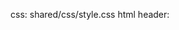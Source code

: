 css: shared/css/style.css
html header: <script type="text/x-mathjax-config">
    MathJax.Hub.Config({ TeX: { equationNumbers: {autoNumber: "all"} } });
  </script>
  <script type="text/javascript" src="shared/js/MathJax/MathJax.js?config=TeX-AMS-MML_HTMLorMML"></script>

<div style="display:none">
$\newcommand{\A}{\mat{A}}$
$\newcommand{\B}{\mat{B}}$
$\newcommand{\C}{\mat{C}}$
$\newcommand{\D}{\mat{D}}$
$\newcommand{\E}{\mat{E}}$
$\newcommand{\F}{\mat{F}}$
$\newcommand{\G}{\mat{G}}$
$\newcommand{\H}{\mat{H}}$
$\newcommand{\I}{\mat{I}}$
$\newcommand{\K}{\mat{K}}$
$\newcommand{\L}{\mat{L}}$
$\newcommand{\M}{\mat{M}}$
$\newcommand{\N}{\mat{N}}$
$\newcommand{\One}{\mathbf{1}}$
$\newcommand{\P}{\mat{P}}$
$\newcommand{\Q}{\mat{Q}}$
$\newcommand{\Rot}{\mat{R}}$
$\newcommand{\R}{\mathbb{R}}$
$\newcommand{\S}{\mathcal{S}}$
$\newcommand{\T}{\mat{T}}$
$\newcommand{\U}{\mat{U}}$
$\newcommand{\V}{\mat{V}}$
$\newcommand{\W}{\mat{W}}$ 
$\newcommand{\X}{\mat{X}}$
$\newcommand{\Y}{\mat{Y}}$
$\newcommand{\argmax}{\mathop{\text{argmax}}}$
$\newcommand{\argmin}{\mathop{\text{argmin}}}$
$\newcommand{\c}{\vec{c}}$
$\newcommand{\d}{\vec{d}}$
$\newcommand{\e}{\vec{e}}$
$\newcommand{\f}{\vec{f}}$
$\newcommand{\g}{\vec{g}}$
$\newcommand{\mat}[1]{\mathbf{#1}}$
$\newcommand{\min}{\mathop{\text{min}}}$
$\newcommand{\n}{\vec{n}}$
$\newcommand{\p}{\vec{p}}$
$\newcommand{\q}{\vec{q}}$
$\newcommand{\r}{\vec{r}}$
$\newcommand{\transpose}{{\mathsf T}}$
$\newcommand{\tr}[1]{\mathop{\text{tr}}{\left(#1\right)}}$
$\newcommand{\t}{\vec{t}}$
$\newcommand{\u}{\vec{u}}$
$\newcommand{\vec}[1]{\mathbf{#1}}$
$\newcommand{\x}{\vec{x}}$
$\newcommand{\y}{\vec{y}}$
$\newcommand{\z}{\vec{z}}$
$\renewcommand{\v}{\vec{v}}$
</div>
